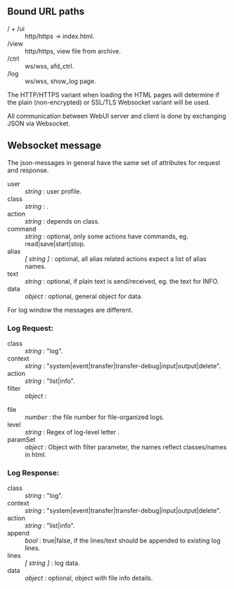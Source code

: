 ## Bound URL paths

<dl>
<dt>/ + /ui</dt>
<dd>http/https -> index.html.</dd>

<dt>/view</dt>
<dd>http/https, view file from archive.</dd>

<dt>/ctrl</dt>
<dd>ws/wss, afd_ctrl.</dd>

<dt>/log</dt>
<dd>ws/wss, show_log page.</dd>
</dl>

The HTTP/HTTPS variant when loading the HTML pages will determine if the plain
(non-encrypted) or SSL/TLS Websocket variant will be used.
 
All communication between WebUI server and client is done by exchanging JSON 
via Websocket.

## Websocket message

The json-messages in general have the same set of attributes for request and response.

<dl>
<dt>user</dt>
<dd><i>string</i> : user profile.</dd>

<dt>class</dt>
<dd><i>string</i> : <fsa|alias|afd|...>.</dd>

<dt>action</dt>
<dd><i>string</i> : depends on class.</dd>

<dt>command</dt>
<dd><i>string</i> : optional, only some actions have commands, eg. read|save|start|stop.</dd>

<dt>alias</dt>
<dd><i>[ string ]</i> : optional, all alias related actions expect a list of alias names.</dd>

<dt>text</dt>
<dd><i>string</i> : optional, if plain text is send/received, eg. the text for INFO.</dd>

<dt>data</dt>
<dd><i>object</i> : optional, general object for data.</dd>
</dl>

For log window the messages are different.

### Log Request:

<dl>
<dt>class</dt>
<dd><i>string</i> : "log".</dd>

<dt>context</dt>
<dd><i>string</i> : "system|event|transfer|transfer-debug|input|output|delete".</dd>

<dt>action</dt>
<dd><i>string</i> : "list|info".</dd>

<dt>filter</dt>
<dd><i>object</i> : </dd>

<dl>
<dt>file</dt>
<dd><i>number</i> : the file number for file-organized logs.</dd>

<dt>level</dt>
<dd><i>string</i> : Regex of log-level letter <I|C|W|E|O|D>.</dd>

<dt>paramSet</dt>
<dd><i>object</i> : Object with filter parameter, the names reflect classes/names in html.</dd>
</dl>

</dl>

### Log Response:

<dl>
<dt>class</dt>
<dd><i>string</i> : "log".</dd>

<dt>context</dt>
<dd><i>string</i> : "system|event|transfer|transfer-debug|input|output|delete".</dd>

<dt>action</dt>
<dd><i>string</i> : "list|info".</dd>

<dt>append</dt>
<dd><i>bool</i> : true|false, if the lines/text should be appended to existing log lines.</dd>

<dt>lines</dt>
<dd><i>[ string ]</i> : log data.</dd>

<dt>data</dt>
<dd><i>object</i> : optional, object with file info details.</dd>
</dl>
